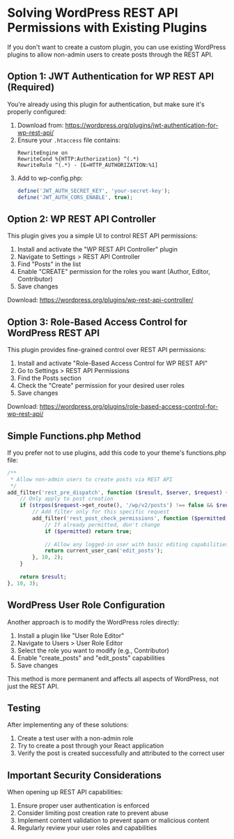 # Solving WordPress REST API Permissions with Existing Plugins

If you don't want to create a custom plugin, you can use existing WordPress plugins to allow non-admin users to create posts through the REST API.

## Option 1: JWT Authentication for WP REST API (Required)

You're already using this plugin for authentication, but make sure it's properly configured:

1. Download from: https://wordpress.org/plugins/jwt-authentication-for-wp-rest-api/
2. Ensure your `.htaccess` file contains:
   ```
   RewriteEngine on
   RewriteCond %{HTTP:Authorization} ^(.*)
   RewriteRule ^(.*) - [E=HTTP_AUTHORIZATION:%1]
   ```
3. Add to wp-config.php:
   ```php
   define('JWT_AUTH_SECRET_KEY', 'your-secret-key');
   define('JWT_AUTH_CORS_ENABLE', true);
   ```

## Option 2: WP REST API Controller

This plugin gives you a simple UI to control REST API permissions:

1. Install and activate the "WP REST API Controller" plugin
2. Navigate to Settings > REST API Controller
3. Find "Posts" in the list
4. Enable "CREATE" permission for the roles you want (Author, Editor, Contributor)
5. Save changes

Download: https://wordpress.org/plugins/wp-rest-api-controller/

## Option 3: Role-Based Access Control for WordPress REST API

This plugin provides fine-grained control over REST API permissions:

1. Install and activate "Role-Based Access Control for WP REST API"
2. Go to Settings > REST API Permissions
3. Find the Posts section
4. Check the "Create" permission for your desired user roles
5. Save changes

Download: https://wordpress.org/plugins/role-based-access-control-for-wp-rest-api/

## Simple Functions.php Method

If you prefer not to use plugins, add this code to your theme's functions.php file:

```php
/**
 * Allow non-admin users to create posts via REST API
 */
add_filter('rest_pre_dispatch', function ($result, $server, $request) {
    // Only apply to post creation
    if (strpos($request->get_route(), '/wp/v2/posts') !== false && $request->get_method() === 'POST') {
        // Add filter only for this specific request
        add_filter('rest_post_check_permissions', function ($permitted, $request) {
            // If already permitted, don't change
            if ($permitted) return true;
            
            // Allow any logged-in user with basic editing capabilities
            return current_user_can('edit_posts');
        }, 10, 2);
    }
    
    return $result;
}, 10, 3);
```

## WordPress User Role Configuration

Another approach is to modify the WordPress roles directly:

1. Install a plugin like "User Role Editor" 
2. Navigate to Users > User Role Editor
3. Select the role you want to modify (e.g., Contributor)
4. Enable "create_posts" and "edit_posts" capabilities
5. Save changes

This method is more permanent and affects all aspects of WordPress, not just the REST API.

## Testing

After implementing any of these solutions:

1. Create a test user with a non-admin role
2. Try to create a post through your React application
3. Verify the post is created successfully and attributed to the correct user

## Important Security Considerations

When opening up REST API capabilities:

1. Ensure proper user authentication is enforced
2. Consider limiting post creation rate to prevent abuse
3. Implement content validation to prevent spam or malicious content
4. Regularly review your user roles and capabilities 